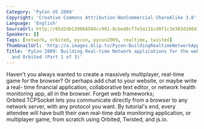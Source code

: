 ```yaml
---
Category: 'PyCon US 2009'
Copyright: 'Creative Commons Attribution-NonCommercial-ShareAlike 3.0'
Language: 'English'
SourceUrl: http://05d2db1380b6504cc981-8cbed8cf7e3a131cd8f1c3e383d10041.r93.cf2.rackcdn.com/pycon-us-2009/173_pycon-2009-building-real-time-network-applications-for-the-web-with-twisted-and-orbited-part-1-of-3.mp4
Speakers: []
Tags: [network, orbited, pycon, pycon2009, realtime, twisted]
ThumbnailUrl: 'http://a.images.blip.tv/Pycon-BuildingRealtimeNetworkApplicationsForTheWebWithTwisted226-383.jpg'
Title: 'PyCon 2009: Building Real-time Network applications for the web with Twisted
  and Orbited (Part 1 of 3)'
---
```

  
Haven't you always wanted to create a massively multiplayer, real-time game
for the browser? Or perhaps add chat to your website, or maybe write a real-
time financial application, collaborative text editor, or network health
monitoring app, all in the browser. Forget web frameworks; Orbited.TCPSocket
lets you communicate directly from a browser to any network server, with any
protocol you want. By tutorial's end, every attendee will have built their own
real-time data monitoring application, or multiplayer game, from scratch using
Orbited, Twisted, and js.io.
